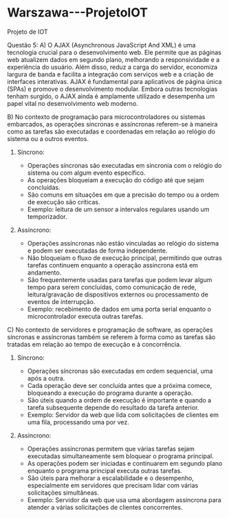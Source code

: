 # Warszawa---ProjetoIOT
Projeto de IOT


Questão 5:
A) O AJAX (Asynchronous JavaScript And XML) é uma tecnologia crucial para o desenvolvimento web. Ele permite que as páginas web atualizem dados em segundo plano, melhorando a responsividade e a experiência do usuário. Além disso, reduz a carga do servidor, economiza largura de banda e facilita a integração com serviços web e a criação de interfaces interativas. AJAX é fundamental para aplicativos de página única (SPAs) e promove o desenvolvimento modular. Embora outras tecnologias tenham surgido, o AJAX ainda é amplamente utilizado e desempenha um papel vital no desenvolvimento web moderno.

B) No contexto de programação para microcontroladores ou sistemas embarcados, as operações síncronas e assíncronas referem-se à maneira como as tarefas são executadas e coordenadas em relação ao relógio do sistema ou a outros eventos. 
1. Síncrono:
   - Operações síncronas são executadas em sincronia com o relógio do sistema ou com algum evento específico.
   - As operações bloqueiam a execução do código até que sejam concluídas.
   - São comuns em situações em que a precisão do tempo ou a ordem de execução são críticas.
   - Exemplo: leitura de um sensor a intervalos regulares usando um temporizador.

2. Assíncrono:
   - Operações assíncronas não estão vinculadas ao relógio do sistema e podem ser executadas de forma independente.
   - Não bloqueiam o fluxo de execução principal, permitindo que outras tarefas continuem enquanto a operação assíncrona está em andamento.
   - São frequentemente usadas para tarefas que podem levar algum tempo para serem concluídas, como comunicação de rede, leitura/gravação de dispositivos externos ou processamento de eventos de interrupção.
   - Exemplo: recebimento de dados em uma porta serial enquanto o microcontrolador executa outras tarefas.

C) No contexto de servidores e programação de software, as operações síncronas e assíncronas também se referem à forma como as tarefas são tratadas em relação ao tempo de execução e à concorrência.

1. Síncrono:
   - Operações síncronas são executadas em ordem sequencial, uma após a outra.
   - Cada operação deve ser concluída antes que a próxima comece, bloqueando a execução do programa durante a operação.
   - São úteis quando a ordem de execução é importante e quando a tarefa subsequente depende do resultado da tarefa anterior.
   - Exemplo: Servidor da web que lida com solicitações de clientes em uma fila, processando uma por vez.

2. Assíncrono:
   - Operações assíncronas permitem que várias tarefas sejam executadas simultaneamente sem bloquear o programa principal.
   - As operações podem ser iniciadas e continuarem em segundo plano enquanto o programa principal executa outras tarefas.
   - São úteis para melhorar a escalabilidade e o desempenho, especialmente em servidores que precisam lidar com várias solicitações simultâneas.
   - Exemplo: Servidor da web que usa uma abordagem assíncrona para atender a várias solicitações de clientes concorrentes.



